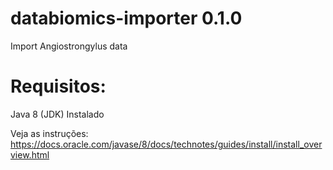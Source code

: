 # databiomics-importer 0.1.0
Import Angiostrongylus data 

# Requisitos:
Java 8 (JDK) Instalado 

Veja as instruções:
https://docs.oracle.com/javase/8/docs/technotes/guides/install/install_overview.html